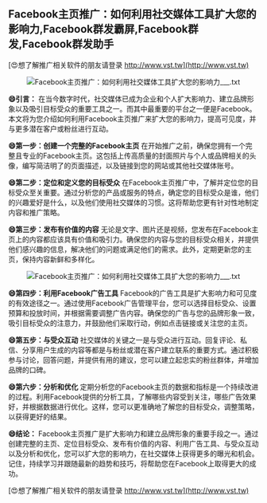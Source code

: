 ## **Facebook主页推广：如何利用社交媒体工具扩大您的影响力,Facebook群发霸屏,Facebook群发,Facebook群发助手**

[😍想了解推广相关软件的朋友请登录 http://www.vst.tw](http://www.vst.tw)

 <center><img src="https://vst.tw/MP4/tuiguang/png/5.png" alt="Facebook主页推广：如何利用社交媒体工具扩大您的影响力___.txt"></center>

**😄引言：**
在当今数字时代，社交媒体已成为企业和个人扩大影响力、建立品牌形象以及吸引目标受众的重要工具之一。而其中最重要的平台之一便是Facebook。本文将为您介绍如何利用Facebook主页推广来扩大您的影响力，提高可见度，并与更多潜在客户或粉丝进行互动。

**😄第一步：创建一个完整的Facebook主页**
在开始推广之前，确保您拥有一个完整且专业的Facebook主页。这包括上传高质量的封面照片与个人或品牌相关的头像，编写简洁明了的页面描述，以及链接到您的网站或其他社交媒体账号。

**😄第二步：定位和定义您的目标受众**
在Facebook主页推广中，了解并定位您的目标受众至关重要。通过分析您的产品或服务的特点，确定您的目标受众是谁，他们的兴趣爱好是什么，以及他们使用社交媒体的习惯。这将帮助您更有针对性地制定内容和推广策略。

**😄第三步：发布有价值的内容**
无论是文字、图片还是视频，您发布在Facebook主页上的内容都应该具有价值和吸引力。确保您的内容与您的目标受众相关，并提供他们感兴趣的信息，解决他们的问题或满足他们的需求。此外，定期更新您的主页，保持内容新鲜和多样化。

 <center><img src="https://vst.tw/MP4/tuiguang/png/7.png" alt="Facebook主页推广：如何利用社交媒体工具扩大您的影响力___.txt"></center>

**😄第四步：利用Facebook广告工具**
Facebook的广告工具是扩大影响力和可见度的有效途径之一。通过使用Facebook广告管理平台，您可以选择目标受众、设置预算和投放时间，并根据需要调整广告内容。确保您的广告与您的品牌形象一致，吸引目标受众的注意力，并鼓励他们采取行动，例如点击链接或关注您的主页。

**😄第五步：与受众互动**
社交媒体的关键之一是与受众进行互动。回复评论、私信、分享用户生成的内容等都是与粉丝或潜在客户建立联系的重要方式。通过积极参与讨论，回答问题，并提供有用的建议，您可以建立起忠实的粉丝群体，并增加品牌的口碑。

**😄第六步：分析和优化**
定期分析您的Facebook主页的数据和指标是一个持续改进的过程。利用Facebook提供的分析工具，了解哪些内容受到关注，哪些广告效果好，并根据数据进行优化。这样，您可以更准确地了解您的目标受众，调整策略，以获得更好的结果。

**😄结论：**
Facebook主页推广是扩大影响力和建立品牌形象的重要手段之一。通过创建完整的主页、定位目标受众、发布有价值的内容、利用广告工具、与受众互动以及分析和优化，您可以扩大您的影响力，在社交媒体上获得更多的曝光和机会。记住，持续学习并跟随最新的趋势和技巧，将帮助您在Facebook上取得更大的成功。

[😍想了解推广相关软件的朋友请登录 http://www.vst.tw](http://www.vst.tw)



